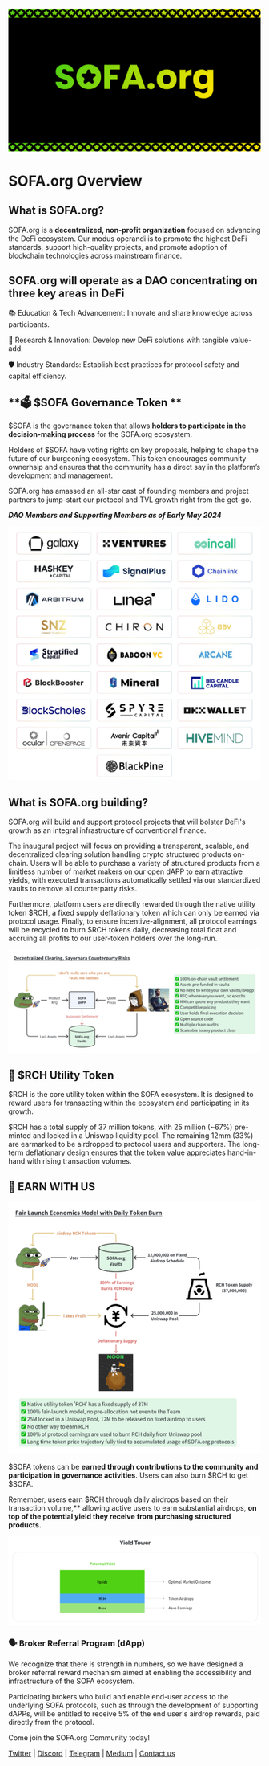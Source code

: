 ![](static/1.png)

# SOFA.org Overview

## **What is SOFA.org?**

SOFA.org is a **decentralized, non-profit organization** focused on advancing the DeFi ecosystem. Our modus operandi is to promote the highest DeFi standards, support high-quality projects, and promote adoption of blockchain technologies across mainstream finance.

## SOFA.org will operate as a DAO concentrating on three key areas in DeFi

📚 Education & Tech Advancement: Innovate and share knowledge across participants.

🔬 Research & Innovation: Develop new DeFi solutions with tangible value-add.

🛡 Industry Standards: Establish best practices for protocol safety and capital efficiency.

## **🗳 $SOFA Governance Token **

$SOFA is the governance token that allows **holders to participate in the decision-making process** for the SOFA.org ecosystem.

Holders of $SOFA have voting rights on key proposals, helping to shape the future of our burgeoning ecosystem. This token encourages community ownerhsip and ensures that the community has a direct say in the platform’s development and management.

SOFA.org has amassed an all-star cast of founding members and project partners to jump-start our protocol and TVL growth right from the get-go.

**_DAO Members and Supporting Members as of Early May 2024_**

![](static/partners.jpg)

## **What is SOFA.org building?**

SOFA.org will build and support protocol projects that will bolster DeFi's growth as an integral infrastructure of conventional finance.

The inaugural project will focus on providing a transparent, scalable, and decentralized clearing solution handling crypto structured products on-chain.  Users will be able to purchase a variety of structured products from a limitless number of market makers on our open dAPP to earn attractive yields, with executed transactions automatically settled via our standardized vaults to remove all counterparty risks.

Furthermore, platform users are directly rewarded through the native utility token $RCH, a fixed supply deflationary token which can only be earned via protocol usage.  Finally, to ensure incentive-alignment, all protocol earnings will be recycled to burn $RCH tokens daily, decreasing total float and accruing all profits to our user-token holders over the long-run.

![](static/draw1.png)

## **🤑 $RCH Utility Token**

$RCH is the core utility token within the SOFA ecosystem. It is designed to reward users for transacting within the ecosystem and participating in its growth.

$RCH has a total supply of 37 million tokens, with 25 million (~67%) pre-minted and locked in a Uniswap liquidity pool. The remaining 12mm (33%) are earmarked to be airdropped to protocol users and supporters.  The long-term deflationary design ensures that the token value appreciates hand-in-hand with rising transaction volumes.

## **🚀 EARN WITH US**

![](static/draw2.png)

$SOFA tokens can be **earned through contributions to the community and participation in governance activities**. Users can also burn $RCH to get $SOFA.

Remember, users earn $RCH through daily airdrops based on their transaction volume,** allowing active users to earn substantial airdrops, **on top of the potential yield they receive from purchasing structured products.**

![](static/Wu3Qb2plXomo5oxBdZ6uNAg9sEj.png)

### 🗣 Broker Referral Program (dApp)

We recognize that there is strength in numbers, so we have designed a broker referral reward mechanism aimed at enabling the accessibility and infrastructure of the SOFA ecosystem.

Participating brokers who build and enable end-user access to the underlying SOFA protocols, such as through the development of supporting dAPPs, will be entitled to receive 5% of the end user's airdrop rewards, paid directly from the protocol.


Come join the SOFA.org Community today!

[Twitter](https://x.com/SOFAorgDAO) | [Discord](https://discord.gg/sofaorg) | [Telegram](http://t.me/SOFAorg) | [Medium](https://medium.com/sofaorg) | [Contact us](mailto:contact@sofa.org)

